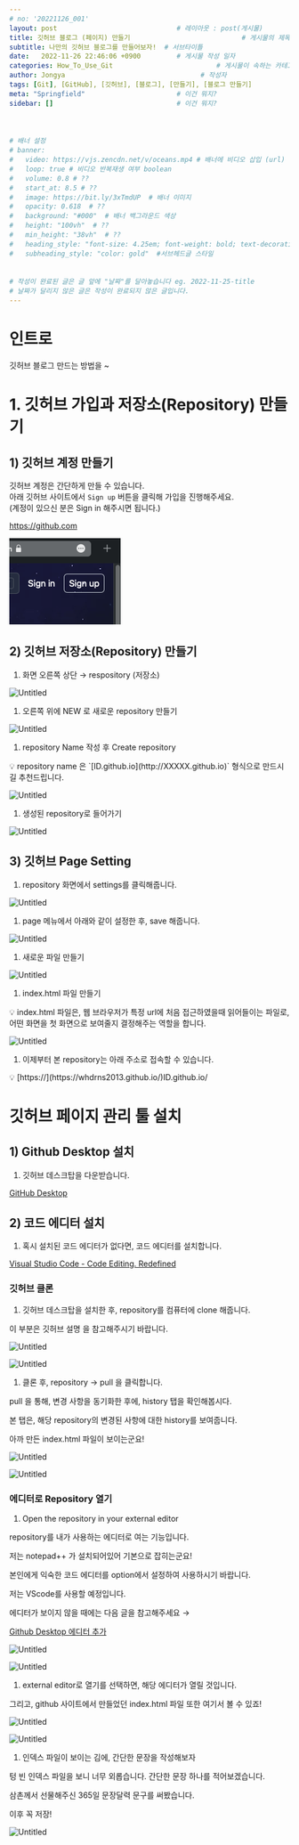 ```yaml
---
# no: '20221126_001'
layout: post                              # 레이아웃 : post(게시물)
title: 깃허브 블로그 (페이지) 만들기                            # 게시물의 제목
subtitle: 나만의 깃허브 블로그를 만들어보자!  # 서브타이틀
date:   2022-11-26 22:46:06 +0900         # 게시물 작성 일자
categories: How_To_Use_Git                          # 게시물이 속하는 카테고리
author: Jongya                                  # 작성자
tags: [Git], [GitHub], [깃허브], [블로그], [만들기], [블로그 만들기]                              # 태그
meta: "Springfield"                       # 이건 뭐지?
sidebar: []                               # 이건 뭐지?



# 배너 설정
# banner:
#   video: https://vjs.zencdn.net/v/oceans.mp4 # 배너에 비디오 삽입 (url)
#   loop: true # 비디오 반복재생 여부 boolean
#   volume: 0.8 # ??
#   start_at: 8.5 # ??
#   image: https://bit.ly/3xTmdUP  # 배너 이미지
#   opacity: 0.618  # ??
#   background: "#000"  # 배너 백그라운드 색상
#   height: "100vh"  # ??
#   min_height: "38vh"  # ??
#   heading_style: "font-size: 4.25em; font-weight: bold; text-decoration: underline"  # 헤드글 스타일
#   subheading_style: "color: gold"  #서브헤드글 스타일


# 작성이 완료된 글은 글 앞에 "날짜"를 달아놓습니다 eg. 2022-11-25-title
# 날짜가 달리지 않은 글은 작성이 완료되지 않은 글입니다.
---
```

# 인트로
깃허브 블로그 만드는 방법을 ~

# 1. 깃허브 가입과 저장소(Repository) 만들기

## 1) 깃허브 계정 만들기

깃허브 계정은 간단하게 만들 수 있습니다.  
아래 깃허브 사이트에서 `Sign up` 버튼을 클릭해 가입을 진행해주세요.  
(계정이 있으신 분은 Sign in 해주시면 됩니다.)  

https://github.com  

![회원가입](/assets/images/20221126_001_001.png)

## 2) 깃허브 저장소(Repository) 만들기

1. 화면 오른쪽 상단 → respository (저장소)

![Untitled](https://s3-us-west-2.amazonaws.com/secure.notion-static.com/66455282-519a-487c-af5f-ac89a960cda9/Untitled.png)

1. 오른쪽 위에 NEW 로 새로운 repository 만들기

![Untitled](https://s3-us-west-2.amazonaws.com/secure.notion-static.com/2e6d78ea-4a63-4ebd-9176-142a7ae1afbd/Untitled.png)

1. repository Name 작성 후 Create repository

<aside>
💡 repository name 은 `[ID.github.io](http://XXXXX.github.io)`  형식으로 만드시길 추천드립니다.

</aside>

![Untitled](https://s3-us-west-2.amazonaws.com/secure.notion-static.com/df3640ff-a52c-4ee2-addb-a832d005e720/Untitled.png)

1. 생성된 repository로 들어가기

![Untitled](https://s3-us-west-2.amazonaws.com/secure.notion-static.com/70059be5-9061-4b68-9f20-8981cea085d8/Untitled.png)

## 3) 깃허브 Page Setting

1. repository 화면에서 settings를 클릭해줍니다.

![Untitled](https://s3-us-west-2.amazonaws.com/secure.notion-static.com/cfb27758-d735-4a96-b50f-1c32796db792/Untitled.png)

1. page 메뉴에서 아래와 같이 설정한 후, save 해줍니다.

![Untitled](https://s3-us-west-2.amazonaws.com/secure.notion-static.com/b89aba2f-6c92-4f00-a51c-caae2903ae4a/Untitled.png)

1. 새로운 파일 만들기

![Untitled](https://s3-us-west-2.amazonaws.com/secure.notion-static.com/68ee8e5f-3c9c-4c60-aeea-20b502b851fa/Untitled.png)

1. index.html 파일 만들기

<aside>
💡 index.html 파일은, 웹 브라우저가 특정 url에 처음 접근하였을때 읽어들이는 파일로, 어떤 화면을 첫 화면으로 보여줄지 결정해주는 역할을 합니다.

</aside>

![Untitled](https://s3-us-west-2.amazonaws.com/secure.notion-static.com/0fe501b5-d176-45fc-b4dd-92df9292efef/Untitled.png)

1. 이제부터 본 repository는 아래 주소로 접속할 수 있습니다.

<aside>
💡 [https://](https://whdrns2013.github.io/)ID.github.io/

</aside>

# 깃허브 페이지 관리 툴 설치

## 1) Github Desktop 설치
1. 깃허브 데스크탑을 다운받습니다.

[GitHub Desktop](https://desktop.github.com/)

## 2) 코드 에디터 설치

1. 혹시 설치된 코드 에디터가 없다면, 코드 에디터를 설치합니다.

[Visual Studio Code - Code Editing. Redefined](https://code.visualstudio.com/)

### 깃허브 클론

1. 깃허브 데스크탑을 설치한 후, repository를 컴퓨터에 clone 해줍니다.

이 부분은 깃허브 설명 을 참고해주시기 바랍니다.

![Untitled](https://s3-us-west-2.amazonaws.com/secure.notion-static.com/a2250acb-8318-4a12-9595-460afc38ad82/Untitled.png)

![Untitled](https://s3-us-west-2.amazonaws.com/secure.notion-static.com/33fedfcf-7fb2-4252-8064-d55f03f19261/Untitled.png)

1. 클론 후, repository → pull 을 클릭합니다.

pull 을 통해, 변경 사항을 동기화한 후에, history 탭을 확인해봅시다.

본 탭은, 해당 repository의 변경된 사항에 대한 history를 보여줍니다.

아까 만든 index.html 파일이 보이는군요! 

![Untitled](https://s3-us-west-2.amazonaws.com/secure.notion-static.com/f9dbc1c2-c2d9-4677-980e-46b9451faed6/Untitled.png)

![Untitled](https://s3-us-west-2.amazonaws.com/secure.notion-static.com/458c6e2d-0ab3-4e36-8a8b-e17ecf314181/Untitled.png)

### 에디터로 Repository 열기

1. Open the repository in your external editor

repository를 내가 사용하는 에디터로 여는 기능입니다.

저는 notepad++ 가 설치되어있어 기본으로 잡히는군요!

본인에게 익숙한 코드 에디터를 option에서 설정하여 사용하시기 바랍니다.

저는 VScode를 사용할 예정입니다.

에디터가 보이지 않을 때에는 다음 글을 참고해주세요 → 

[Github Desktop 에디터 추가](https://www.notion.so/Github-Desktop-7cb4cfdc2b41433fbe01aac4765098d6)

![Untitled](https://s3-us-west-2.amazonaws.com/secure.notion-static.com/41309104-0938-4279-a592-3afb218a3590/Untitled.png)

![Untitled](https://s3-us-west-2.amazonaws.com/secure.notion-static.com/b5a75510-6b33-4ade-ae51-7b5f1ae139de/Untitled.png)

1. external editor로 열기를 선택하면, 해당 에디터가 열릴 것입니다.

그리고, github 사이트에서 만들었던 index.html 파일 또한 여기서 볼 수 있죠!

![Untitled](https://s3-us-west-2.amazonaws.com/secure.notion-static.com/12e706c6-6ff9-4210-8081-5faef4a2b165/Untitled.png)

![Untitled](https://s3-us-west-2.amazonaws.com/secure.notion-static.com/8dfb7f20-49d3-4a4e-b2dd-6cdb5e7a732d/Untitled.png)

1. 인덱스 파일이 보이는 김에, 간단한 문장을 작성해보자

텅 빈 인덱스 파일을 보니 너무 외롭습니다. 간단한 문장 하나를 적어보겠습니다.

삼촌께서 선물해주신 365일 문장달력 문구를 써봤습니다.

이후 꼭 저장!

![Untitled](https://s3-us-west-2.amazonaws.com/secure.notion-static.com/5af516db-55f1-452e-9627-35a0d1c77243/Untitled.png)